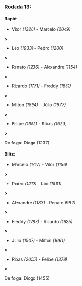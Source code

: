 ### Rodada 13:

#### Rapid:

* Vitor *(1320)*     -     Marcelo *(2049)*

 **>** 
* Léo *(1933)*     -     Pedro *(1200)*

 **>** 
* Renato *(1236)*     -     Alexandre *(1154)*

 **>** 
* Ricardo *(1771)*     -     Freddy *(1881)*

 **>** 
* Milton *(1894)*     -     Júlio *(1677)*

 **>** 
* Felipe *(1552)*     -     Ribas *(1623)*

 **>** 

De folga: Diogo (1237)

#### Blitz:

* Marcelo *(1717)*     -     Vitor *(1156)*

 **>** 
* Pedro *(1219)*     -     Léo *(1861)*

 **>** 
* Alexandre *(1183)*     -     Renato *(962)*

 **>** 
* Freddy *(1787)*     -     Ricardo *(1625)*

 **>** 
* Júlio *(1507)*     -     Milton *(1661)*

 **>** 
* Ribas *(2055)*     -     Felipe *(1378)*

 **>** 

De folga: Diogo (1455)

